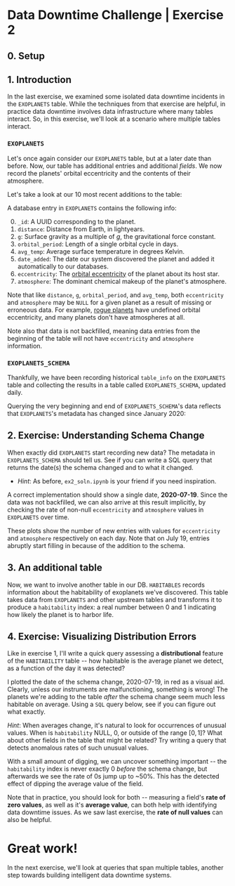 # Data Downtime Challenge | Exercise 2

## 0. Setup

## 1. Introduction

In the last exercise, we examined some isolated data downtime incidents in the `EXOPLANETS` table. While the techniques from that exercise are helpful, in practice data downtime involves data infrastructure where many tables interact. So, in this exercise, we'll look at a scenario where multiple tables interact.

### `EXOPLANETS`
Let's once again consider our `EXOPLANETS` table, but at a later date than before. Now, our table has additional entries and additional _fields_. We now record the planets' orbital eccentricity and the contents of their atmosphere.

Let's take a look at our 10 most recent additions to the table:

A database entry in `EXOPLANETS` contains the following info:

0. `_id`: A UUID corresponding to the planet.
1. `distance`: Distance from Earth, in lightyears.
2. `g`: Surface gravity as a multiple of $g$, the gravitational force constant.
3. `orbital_period`: Length of a single orbital cycle in days.
4. `avg_temp`: Average surface temperature in degrees Kelvin.
5. `date_added`: The date our system discovered the planet and added it automatically to our databases.
6. `eccentricity`: The [orbital eccentricity](https://en.wikipedia.org/wiki/Orbital_eccentricity) of the planet about its host star.
7. `atmosphere`: The dominant chemical makeup of the planet's atmosphere.

Note that like `distance`, `g`, `orbital_period`, and `avg_temp`, both `eccentricity` and `atmosphere` may be `NULL` for a given planet as a result of missing or erroneous data. For example, [rogue planets](https://en.wikipedia.org/wiki/Rogue_planet) have undefined orbital eccentricity, and many planets don't have atmospheres at all.

Note also that data is not backfilled, meaning data entries from the beginning of the table will not have `eccentricity` and `atmosphere` information.

### `EXOPLANETS_SCHEMA`

Thankfully, we have been recording historical `table_info` on the `EXOPLANETS` table and collecting the results in a table called `EXOPLANETS_SCHEMA`, updated daily.

Querying the very beginning and end of `EXOPLANETS_SCHEMA`'s data reflects that `EXOPLANETS`'s metadata has changed since January 2020:

## 2. Exercise: Understanding **Schema Change**

When exactly did `EXOPLANETS` start recording new data? The metadata in `EXOPLANETS_SCHEMA` should tell us. See if you can write a SQL query that returns the date(s) the schema changed and to what it changed.

- *Hint*: As before, `ex2_soln.ipynb` is your friend if you need inspiration.

A correct implementation should show a single date, **2020-07-19**. Since the data was not backfilled, we can also arrive at this result implicitly, by checking the rate of non-null `eccentricity` and `atmosphere` values in `EXOPLANETS` over time.

These plots show the number of new entries with values for `eccentricity` and `atmosphere` respectively on each day. Note that on July 19, entries abruptly start filling in because of the addition to the schema.

## 3. An additional table

Now, we want to involve another table in our DB. `HABITABLES` records information about the habitability of exoplanets we've discovered. This table takes data from `EXOPLANETS` and other upstream tables and transforms it to produce a `habitability` index: a real number between 0 and 1 indicating how likely the planet is to harbor life.

## 4. Exercise: Visualizing Distribution Errors
Like in exercise 1, I'll write a quick query assessing a **distributional** feature of the `HABITABILITY` table -- how habitable is the average planet we detect, as a function of the day it was detected?

I plotted the date of the schema change, 2020-07-19, in red as a visual aid. Clearly, unless our instruments are malfunctioning, something is wrong! The planets we're adding to the table *after* the schema change seem much less habitable on average. Using a `SQL` query below, see if you can figure out what exactly.

*Hint*: When averages change, it's natural to look for occurrences of unusual values. When is `habitability` NULL, 0, or outside of the range $[0, 1]$? What about other fields in the table that might be related? Try writing a query that detects anomalous rates of such unusual values.

With a small amount of digging, we can uncover something important -- the `habitability` index is never exactly 0 *before* the schema change, but afterwards we see the rate of 0s jump up to ~50%. This has the detected effect of dipping the average value of the field.

Note that in practice, you should look for both -- measuring a field's **rate of zero values**, as well as it's **average value**, can both help with identifying data downtime issues. As we saw last exercise, the **rate of null values** can also be helpful.

# Great work!

In the next exercise, we'll look at queries that span multiple tables, another step towards building intelligent data downtime systems.